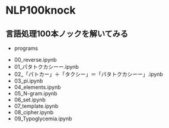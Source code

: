 # NLP100knock
## 言語処理100本ノックを解いてみる
* programs
+ 00_reverse.ipynb
+ 01_パタトクカシーー.ipynb
+ 02_「パトカー」＋「タクシー」＝「パタトクカシーー」.ipynb
+ 03_pi.ipynb
+ 04_elements.ipynb
+ 05_N-gram.ipynb
+ 06_set.ipynb
+ 07_template.ipynb
+ 08_cipher.ipynb
+ 09_Typoglycemia.ipynb
